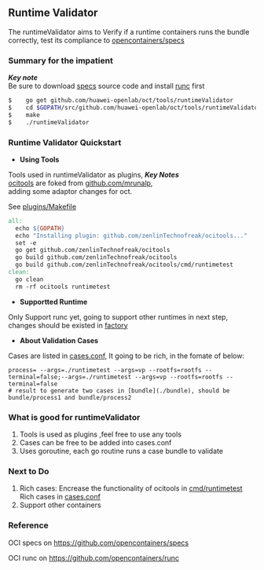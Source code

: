 ## Runtime Validator       
      
The runtimeValidator aims to Verify if a runtime containers runs the bundle correctly, test its compliance to [opencontainers/specs](https://github.com/opencontainers/specs)      


### Summary for the impatient      
***Key note***           
Be sure to download [specs](htttps://github.com/opencontainers/specs) source code and install [runc](https://github.com/opencontainers/runc) first     

``` bash   
$    go get github.com/huawei-openlab/oct/tools/runtimeValidator                 #get source code       
$    cd $GOPATH/src/github.com/huawei-openlab/oct/tools/runtimeValidator         #change dir to spcsValidator
$    make                                                                        #build runtimeValidator      
$    ./runtimeValidator                                                          #run runtimeValidator     
```     
      

### Runtime Validator Quickstart
                
- **Using Tools**        

Tools used in runtimeValidator as plugins,
***Key Notes***   
[ocitools](github.com/zenlinTechnofreak/ocitools) are foked from [github.com/mrunalp](github.com/mrunalp/ocitools),         
adding some adaptor changes for oct.   

See [plugins/Makefile](./plugins/Makefile)     
       
``` Makefile    
all:    
  echo ${GOPATH}    
  echo "Installing plugin: github.com/zenlinTechnofreak/ocitools..."    
  set -e   
  go get github.com/zenlinTechnofreak/ocitools   
  go build github.com/zenlinTechnofreak/ocitools    
  go build github.com/zenlinTechnofreak/ocitools/cmd/runtimetest    
clean:    
  go clean    
  rm -rf ocitools runtimetest      
```    

- **Supportted Runtime**    
    
Only Support runc yet, going to support other runtimes in next step, changes should be existed in [factory](./factory)      


- **About Validation Cases**        

Cases are listed in [cases.conf](./cases.conf), It going to be rich, in the fomate of below: 
    
```   
process= --args=./runtimetest --args=vp --rootfs=rootfs --terminal=false;--args=./runtimetest --args=vp --rootfs=rootfs --terminal=false     
# result to generate two cases in [bundle](./bundle), should be bundle/process1 and bundle/process2   

```       

### What is good for runtimeValidator
1. Tools is used as plugins ,feel free to use any tools    
2. Cases can be free to be added into cases.conf
3. Uses goroutine, each go routine runs a case bundle to validate


### Next to Do 

1. Rich cases:
   Encrease the functionality of ocitools in [cmd/runtimetest](https://github.com/zenlinTechnofreak/ocitools/cmd/runtimetest)   
   Rich cases in [cases.conf](./cases.conf)    
2. Support other containers

### Reference
OCI specs on https://github.com/opencontainers/specs   

OCI runc on https://github.com/opencontainers/runc
